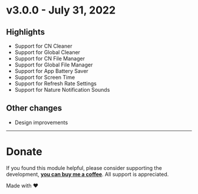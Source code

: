 # v3.0.0 - July 31, 2022

## Highlights

- Support for CN Cleaner
- Support for Global Cleaner
- Support for CN File Manager
- Support for Global File Manager
- Support for App Battery Saver
- Support for Screen Time
- Support for Refresh Rate Settings
- Support for Nature Notification Sounds

## Other changes

- Design improvements

---

# Donate

If you found this module helpful, please consider supporting the development, [**you can buy me a coffee**](https://paypal.me/geoorg). All support is appreciated.


Made with ❤️